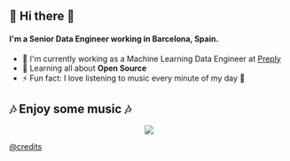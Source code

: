 ## 👋 Hi there 👋

#### I'm a Senior Data Engineer working in Barcelona, Spain.

- 🏢 I'm currently working as a Machine Learning Data Engineer at [Preply](https://preply.com/)
- 🌱 Learning all about **Open Source**
- ⚡️ Fun fact: I love listening to music every minute of my day 🎵

## :notes: Enjoy some music :notes:

<p align="center">
  <a href="https://spotify-github-profile.vercel.app/api/view?uid=11123999062&redirect=true">
  <img align="center" src="https://spotify-github-profile.vercel.app/api/view?uid=11123999062&cover_image=true&theme=default&show_offline=false&background_color=121212&bar_color=53b14f&bar_color_cover=true"/>
</a></p>

[@credits](https://github.com/kittinan/spotify-github-profile)

